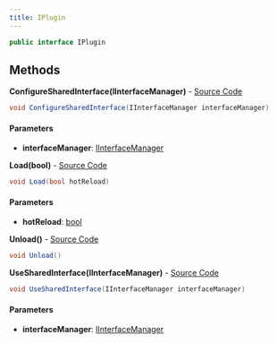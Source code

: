 ```yaml
---
title: IPlugin
---
```


```csharp
public interface IPlugin
```

## Methods

**ConfigureSharedInterface(IInterfaceManager)** - [Source Code](https://github.com/swiftly-solution/swiftlys2/blob/main/managed/src/SwiftlyS2.Shared/Plugins/IPlugin.cs#L7)

```csharp
void ConfigureSharedInterface(IInterfaceManager interfaceManager)
```

#### Parameters

- **interfaceManager**: [IInterfaceManager](/docs/api/shared/iinterfacemanager)

**Load(bool)** - [Source Code](https://github.com/swiftly-solution/swiftlys2/blob/main/managed/src/SwiftlyS2.Shared/Plugins/IPlugin.cs#L11)

```csharp
void Load(bool hotReload)
```

#### Parameters

- **hotReload**: [bool](https://learn.microsoft.com/dotnet/api/system.boolean)

**Unload()** - [Source Code](https://github.com/swiftly-solution/swiftlys2/blob/main/managed/src/SwiftlyS2.Shared/Plugins/IPlugin.cs#L13)

```csharp
void Unload()
```

**UseSharedInterface(IInterfaceManager)** - [Source Code](https://github.com/swiftly-solution/swiftlys2/blob/main/managed/src/SwiftlyS2.Shared/Plugins/IPlugin.cs#L9)

```csharp
void UseSharedInterface(IInterfaceManager interfaceManager)
```

#### Parameters

- **interfaceManager**: [IInterfaceManager](/docs/api/shared/iinterfacemanager)

